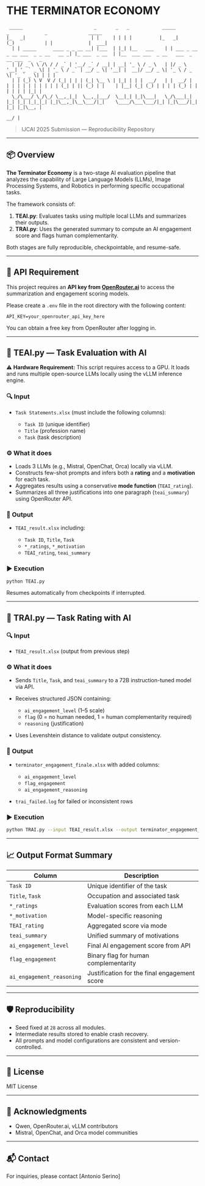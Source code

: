# THE TERMINATOR ECONOMY

```
 _____                          _       _   _            _____                   _             _               _____                                      
|_   _|                        | |     | | | |          |_   _|                 (_)           | |             |  ___|                                     
  | | _____      ____ _ _ __ __| |___  | |_| |__   ___    | | ___ _ __ _ __ ___  _ _ __   __ _| |_ ___  _ __  | |__  ___ ___  _ __   ___  _ __ ___  _   _ 
  | |/ _ \ \ /\ / / _` | '__/ _` / __| | __| '_ \ / _ \   | |/ _ \ '__| '_ ` _ \| | '_ \ / _` | __/ _ \| '__| |  __|/ __/ _ \| '_ \ / _ \| '_ ` _ \| | | |
  | | (_) \ V  V / (_| | | | (_| \__ \ | |_| | | |  __/   | |  __/ |  | | | | | | | | | | (_| | || (_) | |    | |__| (_| (_) | | | | (_) | | | | | | |_| |
  \_/\___/ \_/\_/ \__,_|_|  \__,_|___/  \__|_| |_|\___|   \_/\___|_|  |_| |_| |_|_|_| |_|\__,_|\__\___/|_|    \____/\___\___/|_| |_|\___/|_| |_| |_|\__, |
                                                                                                                                                     __/ |
```



> IJCAI 2025 Submission — Reproducibility Repository

---

## 📦 Overview

**The Terminator Economy** is a two-stage AI evaluation pipeline that analyzes the capability of Large Language Models (LLMs), Image Processing Systems, and Robotics in performing specific occupational tasks.

The framework consists of:

1. **TEAI.py**: Evaluates tasks using multiple local LLMs and summarizes their outputs.
2. **TRAI.py**: Uses the generated summary to compute an AI engagement score and flags human complementarity.

Both stages are fully reproducible, checkpointable, and resume-safe.

---

## 🔐 API Requirement

This project requires an **API key from [OpenRouter.ai](https://openrouter.ai)** to access the summarization and engagement scoring models.

Please create a `.env` file in the root directory with the following content:

```env
API_KEY=your_openrouter_api_key_here
````

You can obtain a free key from OpenRouter after logging in.

---

## 🧠 TEAI.py — Task Evaluation with AI

⚠️ **Hardware Requirement:** This script requires access to a GPU. It loads and runs multiple open-source LLMs locally using the vLLM inference engine.

### 🔍 Input

* `Task Statements.xlsx` (must include the following columns):

  * `Task ID` (unique identifier)
  * `Title` (profession name)
  * `Task` (task description)

### ⚙️ What it does

* Loads 3 LLMs (e.g., Mistral, OpenChat, Orca) locally via vLLM.
* Constructs few-shot prompts and infers both a **rating** and a **motivation** for each task.
* Aggregates results using a conservative **mode function** (`TEAI_rating`).
* Summarizes all three justifications into one paragraph (`teai_summary`) using OpenRouter API.

### 💾 Output

* `TEAI_result.xlsx` including:

  * `Task ID`, `Title`, `Task`
  * `*_ratings`, `*_motivation`
  * `TEAI_rating`, `teai_summary`

### ▶️ Execution

```bash
python TEAI.py
```

Resumes automatically from checkpoints if interrupted.

---

## 🤖 TRAI.py — Task Rating with AI

### 🔍 Input

* `TEAI_result.xlsx` (output from previous step)

### ⚙️ What it does

* Sends `Title`, `Task`, and `teai_summary` to a 72B instruction-tuned model via API.
* Receives structured JSON containing:

  * `ai_engagement_level` (1–5 scale)
  * `flag` (0 = no human needed, 1 = human complementarity required)
  * `reasoning` (justification)
* Uses Levenshtein distance to validate output consistency.

### 💾 Output

* `terminator_engagement_finale.xlsx` with added columns:

  * `ai_engagement_level`
  * `flag_engagement`
  * `ai_engagement_reasoning`
* `trai_failed.log` for failed or inconsistent rows

### ▶️ Execution

```bash
python TRAI.py --input TEAI_result.xlsx --output terminator_engagement_finale.xlsx
```

---

## 📈 Output Format Summary

| Column                    | Description                                  |
| ------------------------- | -------------------------------------------- |
| `Task ID`                 | Unique identifier of the task                |
| `Title`, `Task`           | Occupation and associated task               |
| `*_ratings`               | Evaluation scores from each LLM              |
| `*_motivation`            | Model-specific reasoning                     |
| `TEAI_rating`             | Aggregated score via mode                    |
| `teai_summary`            | Unified summary of motivations               |
| `ai_engagement_level`     | Final AI engagement score from API           |
| `flag_engagement`         | Binary flag for human complementarity        |
| `ai_engagement_reasoning` | Justification for the final engagement score |

---

## 🛡️ Reproducibility

* Seed fixed at `28` across all modules.
* Intermediate results stored to enable crash recovery.
* All prompts and model configurations are consistent and version-controlled.

---

## 📜 License

MIT License

---

## 🤝 Acknowledgments

* Qwen, OpenRouter.ai, vLLM contributors
* Mistral, OpenChat, and Orca model communities

---

## 📬 Contact

For inquiries, please contact \[Antonio Serino]


